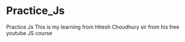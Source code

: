 # Practice_Js
Practice Js
This is my learning from Hitesh Choudhury sir from his free youtube JS course
